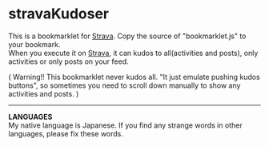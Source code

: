 # stravaKudoser
This is a bookmarklet for [Strava](https://www.strava.com). Copy the source of "bookmarklet.js" to your bookmark.   
When you execute it on [Strava](https://www.strava.com), it can kudos to all(activities and posts), only activities or only posts on your feed.

( Warning!! This bookmarklet never kudos all. "It just emulate pushing kudos buttons", so sometimes you need to scroll down manually to show any activities and posts. )
***
**LANGUAGES**  
My native language is Japanese. If you find any strange words in other languages, please fix these words.
